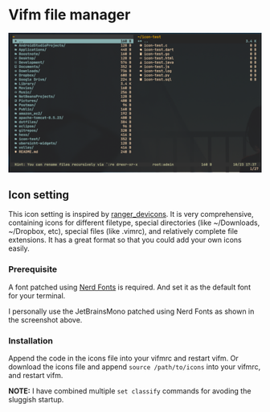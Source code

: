 # Vifm file manager

![screenshot](./screenshot.png)

## Icon setting

This icon setting is inspired by [ranger_devicons](https://github.com/alexanderjeurissen/ranger_devicons). It is very comprehensive,
containing icons for different filetype, special directories (like ~/Downloads, ~/Dropbox, etc), special files (like .vimrc), and relatively
complete file extensions. It has a great format so that you could add your own icons easily.

### Prerequisite

A font patched using [Nerd Fonts](https://github.com/ryanoasis/nerd-fonts) is required. And set it as the default font for your terminal.

I personally use the JetBrainsMono patched using Nerd Fonts as shown in the screenshot above.

### Installation

Append the code in the icons file into your vifmrc and restart vifm. Or download the icons file and append `source /path/to/icons` into your
vifmrc, and restart vifm.

**NOTE:** I have combined multiple `set classify` commands for avoding the sluggish startup.
